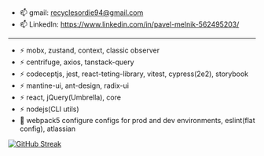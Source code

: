 
<!--
**PavelMelnik94/PavelMelnik94** is a ✨ _special_ ✨ repository because its `README.md` (this file) appears on your GitHub profile.

Here are some ideas to get you started:

- 🔭 I’m currently working on ...
- 🌱 I’m currently learning ...
- 👯 I’m looking to collaborate on ...
- 🤔 I’m looking for help with ...
- 💬 Ask me about ...
- 📫 How to reach me: ...
- 😄 Pronouns: ...
- ⚡ Fun fact: ...
-->
<div id="badges">
  <img src="https://komarev.com/ghpvc/?username=pavelmelnik94&style=flat-square&color=blue" alt=""/>
</div>

-  :mailbox: gmail: recyclesordie94@gmail.com </br>
-  :mailbox: LinkedIn: https://www.linkedin.com/in/pavel-melnik-562495203/
---
- :zap: mobx, zustand, context, classic observer
- :zap: centrifuge, axios, tanstack-query
- :zap: codeceptjs, jest, react-teting-library, vitest, cypress(2e2), storybook
- :zap: mantine-ui, ant-design, radix-ui
- :zap: react, jQuery(Umbrella), core
- :zap: nodejs(CLI utils)
- :telescope: webpack5 configure configs for prod and dev environments, eslint(flat config), atlassian


[![GitHub Streak](https://streak-stats.demolab.com?user=%20PavelMelnik94&theme=dark&border_radius=9&short_numbers=true&border=EBA216)](https://git.io/streak-stats)
